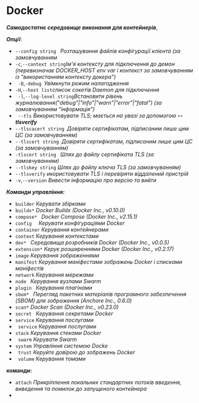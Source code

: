 # Docker
 ***Самодостатнє середовище виконання для контейнерів***,
 
***Опції***:
* ```--config string ``` *Розташування файлів конфігурації клієнта (за замовчуванням*
* ```-c```,```--context string```*Ім'я контексту для підключення до демон (перевизначає DOCKER_HOST env var і
контекст за замовчуванням із "використанням контексту докера")*
* ``` -D```,```-debug ```*Увімкнути режим налагодження*
* ```-H```,```--host list```*список сокетів Daemon для підключення*
* ``` -l```,```--log-level string```*Встановити рівень журналювання("debug"|"info"|"warn"|"error"|"fatal")
(за замовчуванням "інформація")*
* ``` --tls``` *Використовувати TLS; мається на увазі за допомогою **--tlsverify***  
* ``` --tlscacert string  ```*Довіряти сертифікатам, підписаним лише цим ЦС (за замовчуванням)*
* ```--tlscert string ```*Довіряти сертифікатам, підписаним лише цим ЦС (за замовчуванням)*
* ```-tlscert string ``` *Шлях до файлу сертифіката TLS (за замовчуванням)*
* ```--tlskey string``` *Шлях до файлу ключа TLS (за замовчуванням)*
* ```--tlsverify``` *икористовувати TLS і перевіряти віддалений пристрій*
* ```-v```,```--version``` *Вивести інформацію про версію та вийти*

***Команди управління:***
* ```builder``` *Керувати збірками*
*  ```buildx*``` *Docker Buildx (Docker Inc., v0.10.0)*
*  ```compose* ``` *Docker Compose (Docker Inc., v2.15.1)*
*  ```config  ``` *Керувати конфігураціями Docker*
*  ```container``` *Керування контейнерами* 
*  ```context``` *Керування контекстами*
*  ```dev* ``` *Середовища розробників Docker (Docker Inc., v0.0.5)*
*  ```extension*``` *Керує розширеннями Docker (Docker Inc., v0.2.17)*
*  ``` image ``` *Керування зображеннями*
*  ```manifest``` *Керування маніфестами зображень Docker і списками маніфестів*
*  ```network``` *Керування мережами*
*  ```node ``` *Керування вузлами Swarm*
*  ```plugin ``` *Керування плагінами*
*  ```sbom* ``` *Перегляд пакетних матеріалів програмного забезпечення (SBOM) для зображення (Anchore Inc., 0.6.0)*
*  ```scan*``` *Docker Scan (Docker Inc., v0.23.0)*
*  ```secret ``` *Керування секретами Docker*
*  ```service``` *Керування послугами*
*  ``` service``` *Керування послугами*
*  ```stack``` *Керування стеками Docker*
*  ``` swarm``` *Керувати Swarm*
*  ```system``` *Управління системою Docke*
*  ``` trust``` *Керуйте довірою до зображень Docker*
*  ``` volume``` *Керування томами*

**команди:**
* ```attach``` *Прикріплення локальних стандартних потоків введення, виведення та помилок до запущеного контейнера*
* 



























